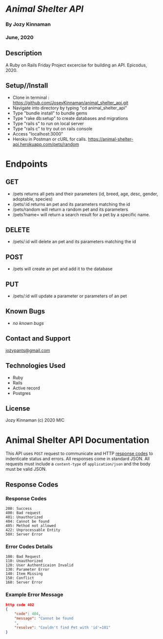 # _Animal Shelter API_
### By Jozy Kinnaman
### June, 2020

## Description
A Ruby on Rails Friday Project excercise for building  an API. Epicodus, 2020.

## Setup//Install
 * Clone in terminal : https://github.com/JoseyKinnaman/animal_shelter_api.git
  * Navigate into directory by typing "cd animal_shelter_api"
  * Type "bundle install" to bundle gems
  * Type "rake db:setup" to create databases and migrations
  * Type "rails s" to run on local server
  * Type "rails c" to try out on rails console
  * Access "localhost:3000" 
  * Heroku in Postman or cURL for calls. https://animal-shelter-api.herokuapp.com/pets/random

# Endpoints

## GET 
* /pets returns all pets and their parameters (id, breed, age, desc, gender, adoptable, species)
* /pets/:id returns an pet and its parameters matching the id
* /pets/random will return a random pet and its parameters
* /pets?name= will return a search result for a pet by a specific name.

## DELETE
* /pets/:id will delete an pet and its parameters matching the id

## POST
* /pets will create an pet and add it to the database

## PUT
* /pets/:id will update a parameter or parameters of an pet

## Known Bugs
  * _no known bugs_

## Contact and Support
jozypants@gmail.com

## Technologies Used
  * Ruby
  * Rails
  * Active record
  * Postgres

## License 
Jozy Kinnaman (c) 2020 MIC

# Animal Shelter API Documentation 
This API uses `POST` request to communicate and HTTP [response codes](https://en.wikipedia.org/wiki/List_of_HTTP_status_codes) to indenticate status and errors. All responses come in standard JSON. All requests must include a `content-type` of `application/json` and the body must be valid JSON.

## Response Codes 
### Response Codes
```
200: Success
400: Bad request
401: Unauthorized
404: Cannot be found
405: Method not allowed
422: Unprocessable Entity 
50X: Server Error
```
### Error Codes Details
```
100: Bad Request
110: Unauthorized
120: User Authenticaion Invalid
130: Parameter Error
140: Item Missing
150: Conflict
160: Server Error
```
### Example Error Message
```json
http code 402
{
    "code": 404,
    "message": "Cannot be found
    ",
    "resolve": "Couldn't find Pet with 'id'=101"
}
```



